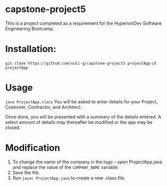 # capstone-project5
This is a project completed as a requirement for the HyperionDev Software Engineering Bootcamp.

# Installation:
`git clone https://github.com/suli-g/capstone-project5 projectApp`
`cd projectApp`

# Usage
`java ProjectApp.class`
You will be asked to enter details for your Project, Customer, Contractor, and Architect.

Once done, you will be presented with a summary of the details entered.
A select amount of details may thereafter be modified or the app may be closed.

# Modification
1. To change the name of the company in the logo - open ProjectApp.java and replace the value
of the `COMPANY_NAME` variable.
2. Save the file.
3. Run `javac ProjectApp.java` to create a new .class file.
